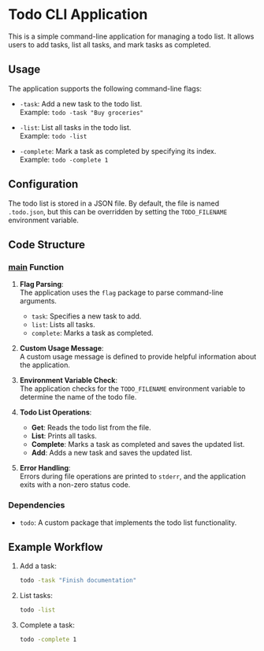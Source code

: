 # Todo CLI Application

This is a simple command-line application for managing a todo list. It allows users to add tasks, list all tasks, and mark tasks as completed.

## Usage

The application supports the following command-line flags:

- `-task`: Add a new task to the todo list.  
  Example: `todo -task "Buy groceries"`

- `-list`: List all tasks in the todo list.  
  Example: `todo -list`

- `-complete`: Mark a task as completed by specifying its index.  
  Example: `todo -complete 1`

## Configuration

The todo list is stored in a JSON file. By default, the file is named `.todo.json`, but this can be overridden by setting the `TODO_FILENAME` environment variable.

## Code Structure

### [main](cci:1://file:///Users/kyomel/go/src/golang-educative/interactive/todo/cmd/todo/main.go:13:0-74:1) Function

1. **Flag Parsing**:  
   The application uses the `flag` package to parse command-line arguments.  
   - `task`: Specifies a new task to add.  
   - `list`: Lists all tasks.  
   - `complete`: Marks a task as completed.

2. **Custom Usage Message**:  
   A custom usage message is defined to provide helpful information about the application.

3. **Environment Variable Check**:  
   The application checks for the `TODO_FILENAME` environment variable to determine the name of the todo file.

4. **Todo List Operations**:  
   - **Get**: Reads the todo list from the file.  
   - **List**: Prints all tasks.  
   - **Complete**: Marks a task as completed and saves the updated list.  
   - **Add**: Adds a new task and saves the updated list.

5. **Error Handling**:  
   Errors during file operations are printed to `stderr`, and the application exits with a non-zero status code.

### Dependencies

- `todo`: A custom package that implements the todo list functionality.

## Example Workflow

1. Add a task:  
   ```bash
   todo -task "Finish documentation"
   ```

2. List tasks:  
   ```bash
   todo -list
   ```
   
3. Complete a task:  
   ```bash
   todo -complete 1
   ```
   